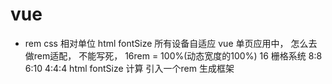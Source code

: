 # vue 

- rem 
  css 相对单位
  html fontSize 所有设备自适应
  vue 单页应用中， 怎么去做rem适配， 不能写死，  16rem = 100%(动态宽度的100%) 
  16 栅格系统  8:8  6:10  4:4:4
  html fontSize 计算
  引入一个rem 生成框架    